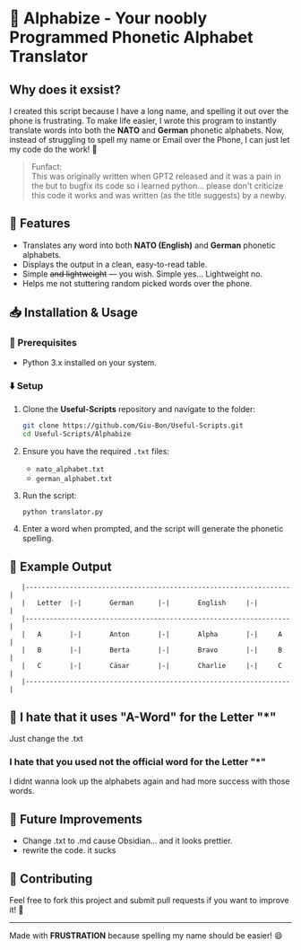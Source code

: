 # 📖 Alphabize - Your noobly Programmed  Phonetic Alphabet Translator  

## Why does it exsist?
I created this script because I have a long name, and spelling it out over the phone is frustrating. To make life easier, I wrote this program to instantly translate words into both the **NATO** and **German** phonetic alphabets. Now, instead of struggling to spell my name or Email over the Phone, I can just let my code do the work! 🚀
> Funfact:  
> This was originally written when GPT2 released and it was a pain in the but to bugfix its code so i learned python... please don't criticize this code it works and was written (as the title suggests) by a newby.

## 🎯 Features  
- Translates any word into both **NATO (English)** and **German** phonetic alphabets.  
- Displays the output in a clean, easy-to-read table.  
- Simple ~~and lightweight~~ — you wish. Simple yes... Lightweight no.  
- Helps me not stuttering random picked words over the phone.

## 📥 Installation & Usage  
### 🔧 Prerequisites  
- Python 3.x installed on your system.  

### ⬇️ Setup  
1. Clone the **Useful-Scripts** repository and navigate to the folder:  
   ```bash
   git clone https://github.com/Giu-Bon/Useful-Scripts.git
   cd Useful-Scripts/Alphabize
   ```
2. Ensure you have the required `.txt` files:  
   - `nato_alphabet.txt`  
   - `german_alphabet.txt`  

3. Run the script:  
   ```bash
   python translator.py
   ```
4. Enter a word when prompted, and the script will generate the phonetic spelling.  

## 📌 Example Output  
```
   |------------------------------------------------------------------|
   |   Letter  |-|       German      |-|       English     |-|        |
   |------------------------------------------------------------------|
   |   A       |-|       Anton       |-|       Alpha       |-|     A  |
   |   B       |-|       Berta       |-|       Bravo       |-|     B  |
   |   C       |-|       Cäsar       |-|       Charlie     |-|     C  |
   |------------------------------------------------------------------|
```

## 😤 I hate that it uses "A-Word" for the Letter "*" 
Just change the .txt 
### I hate that you used not the official word for the Letter "*"
I didnt wanna look up the alphabets again and had more success with those words.

## 🎯 Future Improvements  
- Change .txt to .md cause Obsidian... and it looks prettier.
- rewrite the code. it sucks

## 🤝 Contributing  
Feel free to fork this project and submit pull requests if you want to improve it! 🚀  

---
Made with **FRUSTRATION** because spelling my name should be easier! 😄  